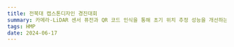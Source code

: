 ```yaml
---
title: 전북대 캡스톤디자인 경진대회
summary: 카메라-LiDAR 센서 퓨전과 QR 코드 인식을 통해 초기 위치 추정 성능을 개선하는 소프트웨어를 개발하고 우수한 성과를 거두었습니다.
tags: HMP
date: 2024-06-17
---
```

